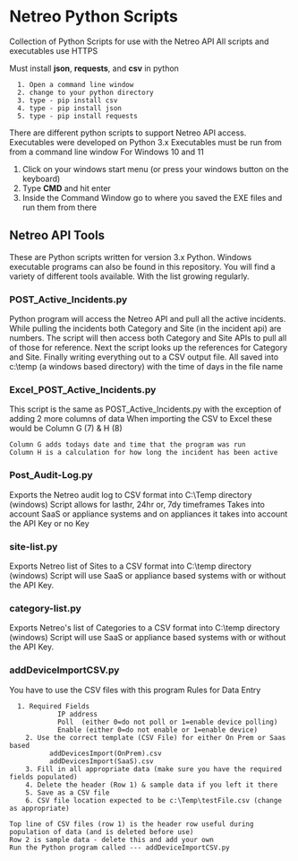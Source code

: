 # Netreo Python Scripts
Collection of Python Scripts for use with the Netreo API
All scripts and executables use HTTPS

Must install **json**, **requests**, and **csv** in python

      1. Open a command line window 
      2. change to your python directory
      3. type - pip install csv
      4. type - pip install json
      5. type - pip install requests
    
There are different python scripts to support Netreo API access.
Executables were developed on Python 3.x
Executables must be run from from a command line window
For Windows 10 and 11
1. Click on your windows start menu (or press your windows button on the keyboard)
2. Type **CMD** and hit enter
3. Inside the Command Window go to where you saved the EXE files and run them from there

## Netreo API Tools 
These are Python scripts written for version 3.x Python. 
Windows executable programs can also be found in this repository. 
You will find a variety of different tools available. With the list growing regularly.

### POST_Active_Incidents.py 
Python program will access the Netreo API and pull all the active incidents. 
While pulling the incidents both Category and Site (in the incident api) are numbers. 
The script will then access both Category and Site APIs to pull all of those for reference. 
Next the script looks up the references for Category and Site. 
Finally writing everything out to a CSV output file.
All saved into c:\temp (a windows based directory) with the time of days in the file name

### Excel_POST_Active_Incidents.py
This script is the same as POST_Active_Incidents.py with the exception of adding 2 more columns of data
When importing the CSV to Excel these would be Column G (7) & H (8)

    Column G adds todays date and time that the program was run
    Column H is a calculation for how long the incident has been active

### Post_Audit-Log.py
Exports the Netreo audit log to CSV format into C:\Temp directory (windows)
Script allows for lasthr, 24hr or, 7dy timeframes
Takes into account SaaS or appliance systems and on appliances it 
    takes into account the API Key or no Key

### site-list.py
Exports Netreo list of Sites to a CSV format into C:\temp directory (windows)
Script will use SaaS or appliance based systems with or without the API Key.

### category-list.py
Exports Netreo's list of Categories to a CSV format into C:\temp directory (windows)
Script will use SaaS or appliance based systems with or without the API Key.

### addDeviceImportCSV.py
You have to use the CSV files with this program
Rules for Data Entry

      1. Required Fields
                IP address
                Poll  (either 0=do not poll or 1=enable device polling)
                Enable (either 0=do not enable or 1=enable device)
        2. Use the correct template (CSV File) for either On Prem or Saas based
              addDevicesImport(OnPrem).csv
              addDevicesImport(SaaS).csv
        3. Fill in all appropriate data (make sure you have the required fields populated)
        4. Delete the header (Row 1) & sample data if you left it there
        5. Save as a CSV file
        6. CSV file location expected to be c:\Temp\testFile.csv (change as appropriate)

    Top line of CSV files (row 1) is the header row useful during population of data (and is deleted before use)
    Row 2 is sample data - delete this and add your own
    Run the Python program called --- addDeviceImportCSV.py

